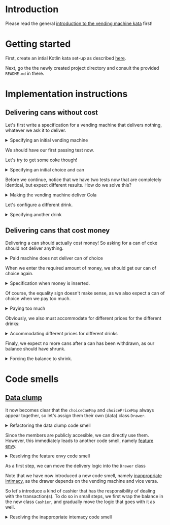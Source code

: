 # Introduction

Please read the general [introduction to the vending machine kata](../README.md) first!

# Getting started

First, create an intial Kotlin kata set-up as described [here](https://github.com/zhendrikse/tdd/tree/master/cookiecutter).

Next, go the the newly created project directory and consult
the provided ``README.md`` in there.

# Implementation instructions

## Delivering cans without cost

Let's first write a specification for a vending machine that delivers
nothing, whatever we ask it to deliver.

<details>
  <summary>Specifying an initial vending machine</summary>

```kotlin
  @Test
  fun aNewVendingMachineDeliversNothingWhenColaIsChosen() {
      val vendingMachine = VendingMachine()
      assertEquals(vendingMachine.deliver(Choice.COLA), Can.NOTHING)
  }
```

Obviously, this fails miserably, as the both the deliver method and the
enumerations are not defined. So let's introduce them both in the 
production code.

<details>
  <summary>Faking and cheating to get the test green</summary>

```kotlin
class VendingMachine {
  fun deliver(choice: Choice): Can = Can.NOTHING
}
```

and creating enumerations for the cans

```kotlin
enum class Can(private val description: String) {
  NOTHING("No can")
}
```

and choices:

```kotlin
enum class Choice(private val description: String) {
  COLA("Cola choice")
}
```

</details>
</details>


We should have our first passing test now.

Let's try to get some coke though!


<details>
  <summary>Specifying an initial choice and can</summary>

```kotlin
  @Test
  fun aNewVendingMachineDeliversCokeWhenColaIsChosen() {
      val vendingMachine = VendingMachine()
      assertEquals(vendingMachine.deliver(Choice.COLA), Can.COKE)
  }
```
</details>

Before we continue, notice that we have two tests now that are 
completely identical, but expect different results. How do we solve this?

<details>
  <summary>Making the vending machine deliver Cola</summary>
  
We solve this by configuring the vending machine with a choice, so
that we can expect a different outcome.

```kotlin
  @Test
  fun aNewVendingMachineDeliversCokeWhenColaIsChosen() {
      val vendingMachine = VendingMachine()
      vendingMachine.configure(Choice.COLA, Can.COKE)
      assertEquals(vendingMachine.deliver(Choice.COLA), Can.COKE)
  }
```

Now the vending machine must be extended just a little bit.

<details>
  <summary>Making the test pass</summary>

```kotlin
class VendingMachine(private var canOfChoice: Can = Can.NOTHING) {
  fun deliver(choice: Choice): Can = canOfChoice

  fun configure(choice: Choice, can: Can): Unit {
    canOfChoice = can
  }
}
```

Next, identify the duplicate code (hint: in the spec/test file), and
eliminate it using the ``beforeEach()``

```kotlin
class VendingMachineTest() {
  private var vendingMachine: VendingMachine = VendingMachine()
  
  @BeforeEach
  internal fun initVendingMachine() {
      vendingMachine = VendingMachine()
  }
```
</details>
</details>


Let's configure a different drink.

<details>
  <summary>Specifying another drink</summary>
  
```kotlin
  @Test
  fun aNewVendingMachineDeliversFantaWhenFizzyOrangeIsChosen() {
      vendingMachine.configure(Choice.FIZZY_ORANGE, Can.FANTA)
      assertEquals(vendingMachine.deliver(Choice.FIZZY_ORANGE), Can.FANTA)
  }
```

After extending the choice and can types, we can notice that this test
already passes! That is cause by the fact we always deliver the most
recently configured choice. So by extending the configuration in our
test, the test will fail and will force us to generalize the production 
code.

```java
  @Test
  fun aNewVendingMachineDeliversFantaWhenFizzyOrangeIsChosen() {
      vendingMachine.configure(Choice.FIZZY_ORANGE, Can.FANTA)
      vendingMachine.configure(Choice.COLA, Can.COKE)
      assertEquals(vendingMachine.deliver(Choice.FIZZY_ORANGE), Can.FANTA)
  }
```

So now we are forced to update the production code.

<details>
  <summary>Making the test pass</summary>
  
```kotlin
class VendingMachine(private var choiceCanMap: HashMap<Choice, Can> = HashMap()) {
  fun deliver(choice: Choice): Can {
    if (!choiceCanMap.containsKey(choice)) return Can.NOTHING

    return choiceCanMap[choice]!!
  } 
  

  fun configure(choice: Choice, can: Can): Unit {
    choiceCanMap.put(choice, can)
  }
}
```
</details>

<details>
  <summary>Applying the DRY principle</summary>

Finally, note that we can actually configure the vending machine 
once for all tests

```kotlin
  @BeforeEach
  internal fun initVendingMachine() {
      vendingMachine = VendingMachine()
      vendingMachine.configure(Choice.FIZZY_ORANGE, Can.FANTA)
      vendingMachine.configure(Choice.COLA, Can.COKE)
  }

    // ...
```

This makes our first test fail, because it now actually gets 
delivered a can of Coke. But the idea of the first test was to 
test for a non-existing choice, so let's replace the ``Choice.COLA`` 
by ``Choice.BEER``. Now all three tests are green again!
</details>
</details>

## Delivering cans that cost money

Delivering a can should actually cost money! So asking for a can of coke
should not deliver anything.

<details>
  <summary>Paid machine does not deliver can of choice</summary>
  
```kotlin
  @Test
  fun aPaidVendingMachineDoesNotDeliversCokeWhenColaIsChosen() {
      assertEquals(vendingMachine.deliver(Choice.COLA), Can.NOTHING)
  }
```

Again we are facing the riddle: how can we choose a can of coke and have
a can delivered in the first set of tests, and now with the same test no
can at all??

<details>
  <summary>Solving the riddle once more</summary>

Again, we solve this by configuring the machine to deliver drinks that
cost money, bij adding a parameter to the configure method that specifies
the price in cents:

```kotlin
  @Test
  fun aPaidVendingMachineDoesNotDeliversCokeWhenColaIsChosen() {
    vendingMachine.configure(Choice.COLA, Can.COKE, 250)
    assertEquals(vendingMachine.deliver(Choice.COLA), Can.NOTHING)
  }
```

We modify the production code accordingly to make the test pass:

```kotlin
class VendingMachine(private var choiceCanMap: HashMap<Choice, Can> = HashMap(), private var canPriceInCents: Int = 0) {
  fun deliver(choice: Choice): Can {
    if (!choiceCanMap.containsKey(choice)) return Can.NOTHING

    if (canPriceInCents != 0) return Can.NOTHING

    return choiceCanMap[choice]!!
  } 
  

  fun configure(choice: Choice, can: Can, priceInCents: Int = 0): Unit {
    choiceCanMap.put(choice, can)
    canPriceInCents = priceInCents
  }
}
```
  
</details>
  
</details>


When we enter the required amount of money, we should get our
can of choice again.

<details>
  <summary>Specification when money is inserted.</summary>
    
```kotlin
  @Test
  fun aPaidVendingMachineDeliversCokeWhenColaIsPaid() {
    vendingMachine.configure(Choice.COLA, Can.COKE, 250)
    vendingMachine.insertMoney(250)
    assertEquals(vendingMachine.deliver(Choice.COLA), Can.COKE)
  }
```
This forces us to modify the implementation.

<details>
  <summary>Making the test pass</summary>

```kotlin
  fun deliver(choice: Choice): Can {
    if (!choiceCanMap.containsKey(choice)) return Can.NOTHING

    if (canPriceInCents != balanceInCents) return Can.NOTHING

    return choiceCanMap[choice]!!
  } 
  
  fun insertMoney(amountInCents:Int): Unit {
    balanceInCents = amountInCents
  }
```
</details>

Again, we observe duplication in the specification file, which leads
to a nesting of the ``describe`` statements.

<details>
  <summary>Applying the DRY principle once more</summary>

```kotlin
class PaidDrinksVendingMachineTest() {
    private var vendingMachine: VendingMachine = VendingMachine()
    
    @BeforeEach
    internal fun initVendingMachine() {
        vendingMachine = VendingMachine()
        vendingMachine.configure(Choice.COLA, Can.COKE, 250)
    }

    @Test
    fun aPaidVendingMachineDoesNotDeliversCokeWhenColaIsChosen() {
      assertEquals(vendingMachine.deliver(Choice.COLA), Can.NOTHING)
    }
  
    @Test
    fun aPaidVendingMachineDeliversCokeWhenColaIsPaid() {
      vendingMachine.insertMoney(250)
      assertEquals(vendingMachine.deliver(Choice.COLA), Can.COKE)
    }
  }  
```
    
</details>
</details>

Of course, the equality sign doesn't make sense, as we also 
expect a can of choice when we pay too much.

<details>
  <summary>Paying too much</summary>

```kotlin
    @Test
    fun aPaidVendingMachineDeliversCokeWhenColaIsOverPaid() {
      vendingMachine.insertMoney(300)
      assertEquals(vendingMachine.deliver(Choice.COLA), Can.COKE)
    }
```

This test only requires a minor modification in the production code.

<details>
  <summary>Modification to the production code.</summary>

```kotlin
  fun deliver(choice: Choice): Can {
    if (!choiceCanMap.containsKey(choice)) return Can.NOTHING

    if (canPriceInCents > balanceInCents) return Can.NOTHING
```
        
</details>
  
</details>

Obviously, we also must accommodate for different prices for the different drinks:

<details>
  <summary>Accommodating different prices for different drinks</summary>
  
```kotlin
    @Test
    fun aPaidVendingMachineDeliversFantaWhenFizzyOrangeIsPaid() {
      vendingMachine.insertMoney(200)
      vendingMachine.configure(Choice.FIZZY_ORANGE, Can.FANTA, 200)
      assertEquals(vendingMachine.deliver(Choice.FIZZY_ORANGE), Can.FANTA)
    }
```

This test jumps to green immediately, but that's because the most recently
configured price is used always. As soon as we move the configuration to 
the ``beforeEach()`` step, the test fails!

<details>
  <summary>Making the test pass</summary>

  We need to introduce yet another map, namely a map between choices
and prices.

```kotlin
class VendingMachine(
  private var choiceCanMap: HashMap<Choice, Can> = HashMap(), 
  private var choicePriceMap: HashMap<Choice, Int> = HashMap(),
  private var balanceInCents: Int = 0) {
  
  fun deliver(choice: Choice): Can {
    if (!choiceCanMap.containsKey(choice)) return Can.NOTHING

    if (choicePriceMap[choice]!! > balanceInCents) return Can.NOTHING

    return choiceCanMap[choice]!!
  } 
  
  fun insertMoney(amountInCents:Int): Unit {
    balanceInCents = amountInCents
  }

  fun configure(choice: Choice, can: Can, priceInCents: Int = 0): Unit {
    choiceCanMap.put(choice, can)
    choicePriceMap.put(choice, priceInCents)
  }
}
```
  
</details>
</details>

Finaly, we expect no more cans after a can has been withdrawn, as our
balance should have shrunk.

<details>
  <summary>Forcing the balance to shrink.</summary>

```kotlin
    @Test
    fun aPaidVendingMachineDoesNotDeliverFantaTwiceWhenOneIsPaid() {
      vendingMachine.insertMoney(200)
      vendingMachine.deliver(Choice.FIZZY_ORANGE)
      assertEquals(vendingMachine.deliver(Choice.FIZZY_ORANGE), Can.NOTHING)
    }
```

<details>
  <summary>Adjusting the balance</summary>
  
So after withdrawal of a drink, the balance should be adjusted
accordingly. After some minor refactoring of the deliver method
we arrive at.

```kotlin
  fun deliver(choice: Choice): Can {
    if (!choiceCanMap.containsKey(choice)) return Can.NOTHING

    if (choicePriceMap[choice]!! > balanceInCents) return Can.NOTHING

    balanceInCents -= choicePriceMap[choice]!!
    return choiceCanMap[choice]!!
  } 
```
</details>
    
</details>

# Code smells

## [Data clump](https://refactoring.guru/smells/data-clumps)

It now becomes clear that the ``choiceCanMap`` and ``choicePriceMap`` always
appear together, so let's assign them their own (data) class ``Drawer``.

<details>
  <summary>Refactoring the data clump code smell</summary>

```java
  public class Drawer {
    public final Can can;
    public final int priceInCents;

    public Drawer(Can can) {
      this(can, 0);
    }

    public Drawer(Can can, int priceInCents) {
      this.can = can;
      this.priceInCents = priceInCents;
    }
  }
```

Obviously, the tests now need to be modified slightly too:

```java
    beforeEach(() -> {
      vendingMachine = new VendingMachine();
      vendingMachine.configure(Choice.FIZZY_ORANGE, vendingMachine.new Drawer(Can.FANTA));
      vendingMachine.configure(Choice.COKE, vendingMachine.new Drawer(Can.COLA));
    });    
```
</details>

Since the members are publicly accesible, we can directly use them.
However, this immediately leads to another code smell, namely
[feature envy](https://refactoring.guru/smells/feature-envy).

<details>
  <summary>Resolving the feature envy code smell</summary>

```java
  public Can getCan(VendingMachine vendingMachine) {
    if (priceInCents > vendingMachine.balanceInCents)
      return Can.NOTHING;
    
      vendingMachine.balanceInCents -= this.priceInCents;
    return can;
  }
```

with which the ``VendingMachine`` simplifies to

```java
  public Can deliver(final Choice choice) {
    if (!this.choiceDrawerMap.containsKey(choice)) return Can.NOTHING;

    return this.choiceDrawerMap.get(choice).getCan(this);
  }
```
  
</details>

As a first step, we can move the delivery logic into the ``Drawer`` class

Note that we have now introduced a new code smell, namely
[inappropriate intimacy](https://refactoring.guru/smells/inappropriate-intimacy), 
as the drawer depends on the vending machine and vice versa.

So let's introduce a kind of cashier that has the responsibility 
of dealing with the transaction(s). To do so in small steps, we
first wrap the balance in the new class ``Cashier``, and gradually
move the logic that goes with it as well.

<details>
  <summary>Resolving the inappropriate intemacy code smell</summary>

```java
  public class Cashier {
    private int balanceInCents = 0;
  
    public void insert(final int amountInCents) {
      balanceInCents += amountInCents;
    }
  
    public boolean doesBalanceAllow(final int priceInCents) {
      return balanceInCents >= priceInCents;
    }
  
    public void buy(final int amountInCents) {
      balanceInCents -= amountInCents;
    }
```

This means that the ``Drawer`` class is no longer dependent on the
``VendingMachine`` class, but on the ``Cashier`` instead

```java
  public class Drawer {
    public final Can can;
    public final int priceInCents;

    public Drawer(Can can) {
      this(can, 0);
    }

    public Drawer(Can can, int priceInCents) {
      this.can = can;
      this.priceInCents = priceInCents;
    }

    public Can deliver(final Cashier cashier) {
      if (!cashier.doesBalanceAllow(priceInCents))
        return Can.NOTHING;
    
      cashier.buy(priceInCents);
      return can;
    }
```

with which the final production code becomes:

```java
public class VendingMachine {
  private Map<Choice, Drawer> choiceDrawerMap = new HashMap<Choice, Drawer>();
  private final Cashier cashier = new Cashier();

  public void configure(Choice choice, Drawer drawer) {
    this.choiceDrawerMap.put(choice, drawer);
  }

  public void insert(int priceInCents) {
    cashier.insert(priceInCents);
  }
  
  public Can deliver(final Choice choice) {
    if (!this.choiceDrawerMap.containsKey(choice)) return Can.NOTHING;

    return this.choiceDrawerMap.get(choice).deliver(cashier);
  }
```

</details>

